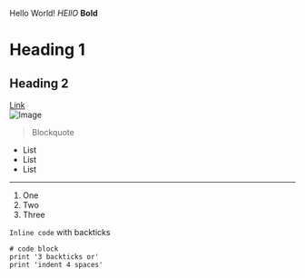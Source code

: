 Hello World!
*HEllO*
**Bold**	
# Heading 1	
## Heading 2	

[Link](https://ucsd-cse15l-f23.github.io/week/week1/)	 
![Image](https://upload.wikimedia.org/wikipedia/commons/0/0c/GoldenGateBridge-001.jpg)	

> Blockquote
* List
* List
* List
--------------------------------------------------------------------
1. One
2. Two
3. Three


 `Inline code` with backticks	
```
# code block
print '3 backticks or'
print 'indent 4 spaces'
```
